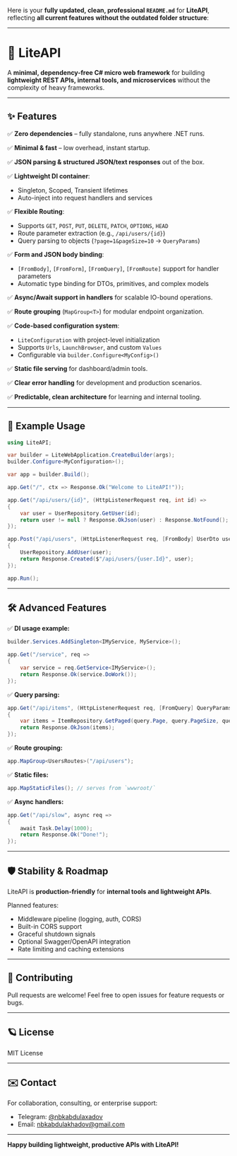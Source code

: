 ﻿Here is your **fully updated, clean, professional `README.md`** for **LiteAPI**, reflecting **all current features without the outdated folder structure**:

---

# 🚀 LiteAPI

A **minimal, dependency-free C# micro web framework** for building **lightweight REST APIs, internal tools, and microservices** without the complexity of heavy frameworks.

---

## ✨ Features

✅ **Zero dependencies** – fully standalone, runs anywhere .NET runs.

✅ **Minimal & fast** – low overhead, instant startup.

✅ **JSON parsing & structured JSON/text responses** out of the box.

✅ **Lightweight DI container**:

* Singleton, Scoped, Transient lifetimes
* Auto-inject into request handlers and services

✅ **Flexible Routing**:

* Supports `GET`, `POST`, `PUT`, `DELETE`, `PATCH`, `OPTIONS`, `HEAD`
* Route parameter extraction (e.g., `/api/users/{id}`)
* Query parsing to objects (`?page=1&pageSize=10` → `QueryParams`)

✅ **Form and JSON body binding**:

* `[FromBody]`, `[FromForm]`, `[FromQuery]`, `[FromRoute]` support for handler parameters
* Automatic type binding for DTOs, primitives, and complex models

✅ **Async/Await support in handlers** for scalable IO-bound operations.

✅ **Route grouping** (`MapGroup<T>`) for modular endpoint organization.

✅ **Code-based configuration system**:

* `LiteConfiguration` with project-level initialization
* Supports `Urls`, `LaunchBrowser`, and custom `Values`
* Configurable via `builder.Configure<MyConfig>()`

✅ **Static file serving** for dashboard/admin tools.

✅ **Clear error handling** for development and production scenarios.

✅ **Predictable, clean architecture** for learning and internal tooling.

---

## 🚀 Example Usage

```csharp
using LiteAPI;

var builder = LiteWebApplication.CreateBuilder(args);
builder.Configure<MyConfiguration>();

var app = builder.Build();

app.Get("/", ctx => Response.Ok("Welcome to LiteAPI!"));

app.Get("/api/users/{id}", (HttpListenerRequest req, int id) =>
{
    var user = UserRepository.GetUser(id);
    return user != null ? Response.OkJson(user) : Response.NotFound();
});

app.Post("/api/users", (HttpListenerRequest req, [FromBody] UserDto user) =>
{
    UserRepository.AddUser(user);
    return Response.Created($"/api/users/{user.Id}", user);
});

app.Run();
```

---

## 🛠️ Advanced Features

✅ **DI usage example:**

```csharp
builder.Services.AddSingleton<IMyService, MyService>();

app.Get("/service", req =>
{
    var service = req.GetService<IMyService>();
    return Response.Ok(service.DoWork());
});
```

✅ **Query parsing:**

```csharp
app.Get("/api/items", (HttpListenerRequest req, [FromQuery] QueryParams query) =>
{
    var items = ItemRepository.GetPaged(query.Page, query.PageSize, query.Search);
    return Response.OkJson(items);
});
```

✅ **Route grouping:**

```csharp
app.MapGroup<UsersRoutes>("/api/users");
```

✅ **Static files:**

```csharp
app.MapStaticFiles(); // serves from `wwwroot/`
```

✅ **Async handlers:**

```csharp
app.Get("/api/slow", async req =>
{
    await Task.Delay(1000);
    return Response.Ok("Done!");
});
```

---

## 🛡️ Stability & Roadmap

LiteAPI is **production-friendly** for **internal tools and lightweight APIs**.

Planned features:

* Middleware pipeline (logging, auth, CORS)
* Built-in CORS support
* Graceful shutdown signals
* Optional Swagger/OpenAPI integration
* Rate limiting and caching extensions

---

## 🤝 Contributing

Pull requests are welcome! Feel free to open issues for feature requests or bugs.

---

## 🪐 License

MIT License

---

## ✉️ Contact

For collaboration, consulting, or enterprise support:

* Telegram: [@nbkabdulaxadov](https://t.me/nbkabdulaxadov)
* Email: [nbkabdulakhadov@gmail.com](mailto:nbkabdulakhadov@gmail.com)

---

**Happy building lightweight, productive APIs with LiteAPI!**
